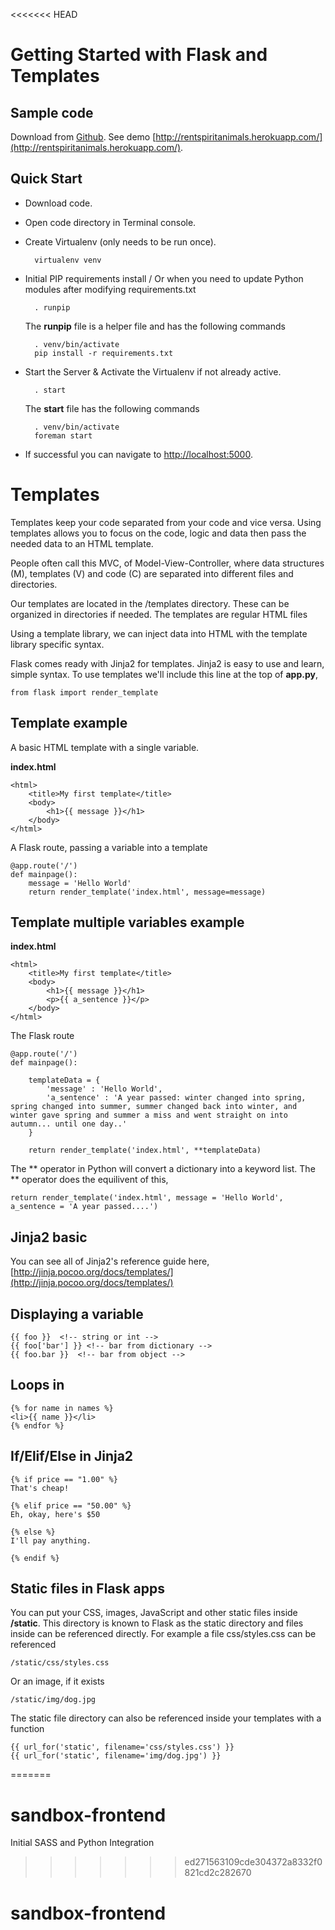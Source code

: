 <<<<<<< HEAD
# Getting Started with Flask and Templates

## Sample code

Download from [Github](https://github.com/johnschimmel/ITP-DWD-Week4-Templates).
See demo [http://rentspiritanimals.herokuapp.com/](http://rentspiritanimals.herokuapp.com/).

## Quick Start

* Download code.
* Open code directory in Terminal console.
* Create Virtualenv (only needs to be run once).

		virtualenv venv

* Initial PIP requirements install / Or when you need to update Python modules after modifying requirements.txt

		. runpip

	The **runpip** file is a helper file and has the following commands

		. venv/bin/activate
		pip install -r requirements.txt

* Start the Server & Activate the Virtualenv if not already active.

		. start

	The **start** file has the following commands

		. venv/bin/activate
		foreman start

* If successful you can navigate to <a href='http://localhost:5000'>http://localhost:5000</a>.


# Templates

Templates keep your code separated from your code and vice versa. Using templates allows you to focus on the code, logic and data then pass the needed data to an HTML template.

People often call this MVC, of Model-View-Controller, where data structures (M), templates (V) and code (C) are separated into different files and directories.

Our templates are located in the /templates directory. These can be organized in directories if needed. The templates are regular HTML files

Using a template library, we can inject data into HTML with the template library specific syntax.

Flask comes ready with Jinja2 for templates. Jinja2 is easy to use and learn, simple syntax. To use templates we'll include this line at the top of **app.py**,

	from flask import render_template

## Template example

A basic HTML template with a single variable.

**index.html**

	<html>
		<title>My first template</title>
		<body>
			<h1>{{ message }}</h1>
		</body>
	</html>

A Flask route, passing a variable into a template

	@app.route('/')
	def mainpage():
		message = 'Hello World'
		return render_template('index.html', message=message)


## Template multiple variables example

**index.html**

	<html>
		<title>My first template</title>
		<body>
			<h1>{{ message }}</h1>
			<p>{{ a_sentence }}</p>
		</body>
	</html>

The Flask route

	@app.route('/')
	def mainpage():
		
		templateData = {
			'message' : 'Hello World',
			'a_sentence' : 'A year passed: winter changed into spring, spring changed into summer, summer changed back into winter, and winter gave spring and summer a miss and went straight on into autumn... until one day..'
		}

		return render_template('index.html', **templateData)

The ** operator in Python will convert a dictionary into a keyword list. The ** operator does the equilivent of this,
	
	return render_template('index.html', message = 'Hello World', a_sentence = 'A year passed....')

## Jinja2 basic

You can see all of Jinja2's reference guide here, [http://jinja.pocoo.org/docs/templates/](http://jinja.pocoo.org/docs/templates/)

## Displaying a variable

	{{ foo }}  <!-- string or int -->
	{{ foo['bar'] }} <!-- bar from dictionary -->
	{{ foo.bar }}  <!-- bar from object -->

## Loops in

	{% for name in names %}
	<li>{{ name }}</li>
	{% endfor %}

## If/Elif/Else in Jinja2

	{% if price == "1.00" %}
	That's cheap!

	{% elif price == "50.00" %}
	Eh, okay, here's $50

	{% else %}
	I'll pay anything.

	{% endif %}


## Static files in Flask apps

You can put your CSS, images, JavaScript and other static files inside **/static**. This directory is known to Flask as the static directory and files inside can be referenced directly. For example a file css/styles.css can be referenced

	/static/css/styles.css

Or an image, if it exists

	/static/img/dog.jpg

The static file directory can also be referenced inside your templates with a function

	{{ url_for('static', filename='css/styles.css') }}
	{{ url_for('static', filename='img/dog.jpg') }}

=======
# sandbox-frontend
Initial SASS and Python Integration
>>>>>>> ed271563109cde304372a8332f0821cd2c282670
# sandbox-frontend

